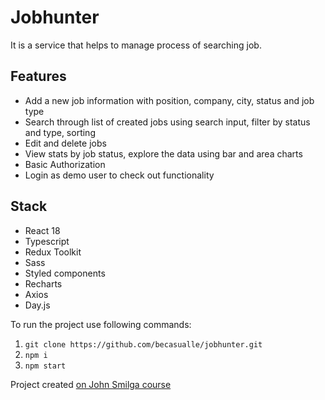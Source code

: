 # Jobhunter

It is a service that helps to manage process of searching job.

## Features

- Add a new job information with position, company, city, status and job type
- Search through list of created jobs using search input, filter by status and type, sorting
- Edit and delete jobs
- View stats by job status, explore the data using bar and area charts
- Basic Authorization
- Login as demo user to check out functionality

## Stack

- React 18
- Typescript
- Redux Toolkit
- Sass
- Styled components
- Recharts
- Axios
- Day.js

To run the project use following commands:

1. `git clone https://github.com/becasualle/jobhunter.git`
2. `npm i`
3. `npm start`

Project created [on John Smilga course](https://www.udemy.com/course/react-tutorial-and-projects-course/)
